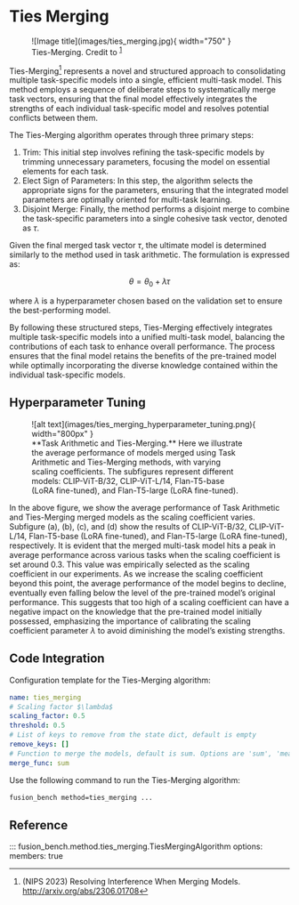 # Ties Merging

<figure markdown="span">
  ![Image title](images/ties_merging.jpg){ width="750" }
  <figcaption>
  Ties-Merging. Credit to <sup id="fnref:1"><a class="footnote-ref" href="#fn:1">1</a></sup>
  </figcaption>
</figure>

Ties-Merging[^1] represents a novel and structured approach to consolidating multiple task-specific models into a single, efficient multi-task model. This method employs a sequence of deliberate steps to systematically merge task vectors, ensuring that the final model effectively integrates the strengths of each individual task-specific model and resolves potential conflicts between them.

The Ties-Merging algorithm operates through three primary steps:

1. Trim: This initial step involves refining the task-specific models by trimming unnecessary parameters, focusing the model on essential elements for each task.
2. Elect Sign of Parameters: In this step, the algorithm selects the appropriate signs for the parameters, ensuring that the integrated model parameters are optimally oriented for multi-task learning.
3. Disjoint Merge: Finally, the method performs a disjoint merge to combine the task-specific parameters into a single cohesive task vector, denoted as $\tau$.

Given the final merged task vector $\tau$, the ultimate model is determined similarly to the method used in task arithmetic. The formulation is expressed as:

$$
\theta = \theta_0 + \lambda \tau
$$

where $\lambda$ is a hyperparameter chosen based on the validation set to ensure the best-performing model.

By following these structured steps, Ties-Merging effectively integrates multiple task-specific models into a unified multi-task model, balancing the contributions of each task to enhance overall performance. The process ensures that the final model retains the benefits of the pre-trained model while optimally incorporating the diverse knowledge contained within the individual task-specific models.

## Hyperparameter Tuning

<figure markdown="span">
![alt text](images/ties_merging_hyperparameter_tuning.png){ width="800px" }
<figcaption style="max-width:90%" markdown="span">
**Task Arithmetic and Ties-Merging.** Here we illustrate the average performance of models merged using Task Arithmetic and Ties-Merging methods, with varying scaling coefficients. 
The subfigures represent different models: CLIP-ViT-B/32, CLIP-ViT-L/14, Flan-T5-base (LoRA fine-tuned), and Flan-T5-large (LoRA fine-tuned).
</figcaption>
</figure>

In the above figure, we show the average performance of Task Arithmetic and Ties-Merging merged models as the scaling coefficient varies. Subfigure (a), (b), (c), and (d) show the results of CLIP-ViT-B/32, CLIP-ViT-L/14, Flan-T5-base (LoRA fine-tuned), and Flan-T5-large (LoRA fine-tuned), respectively. It is evident that the merged multi-task model hits a peak in average performance across various tasks when the scaling coefficient is set around 0.3. This value was empirically selected as the scaling coefficient in our experiments. As we increase the scaling coefficient beyond this point, the average performance of the model begins to decline, eventually even falling below the level of the pre-trained model’s original performance. This suggests that too high of a scaling coefficient can have a negative impact on the knowledge that the pre-trained model initially possessed, emphasizing the importance of calibrating the scaling coefficient parameter $\lambda$ to avoid diminishing the model’s existing strengths.

## Code Integration

Configuration template for the Ties-Merging algorithm:

```yaml title="config/method/ties_merging.yaml"
name: ties_merging
# Scaling factor $\lambda$
scaling_factor: 0.5
threshold: 0.5
# List of keys to remove from the state dict, default is empty
remove_keys: []
# Function to merge the models, default is sum. Options are 'sum', 'mean', and 'max'
merge_func: sum 
```

Use the following command to run the Ties-Merging algorithm:

```bash
fusion_bench method=ties_merging ...
```

## Reference

::: fusion_bench.method.ties_merging.TiesMergingAlgorithm
    options:
        members: true


[^1]: (NIPS 2023) Resolving Interference When Merging Models. http://arxiv.org/abs/2306.01708
